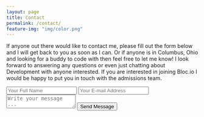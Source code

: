 ```yaml
---
layout: page
title: Contact
permalink: /contact/
feature-img: "img/color.png"
---
```


If anyone out there would like to contact me, please fill out the form below and I will get back to you as soon as I can. Or if anyone is in Columbus, Ohio and looking for a buddy to code with then feel free to let me know! I look forward to answering any questions or even just chatting about Development with anyone interested. If you are interested in joining Bloc.io I would be happy to put you in touch with the admissions team.

<form action="https://getsimpleform.com/messages?form_api_token=" method="post">
  <!-- the redirect_to is optional, the form will redirect to the referrer on submission -->
  <input type='hidden' name='redirect_to' value='full-url/thank-you/' />
  <input type='text' name='name' placeholder='Your Full Name' />
  <input type='email' name='email' placeholder='Your E-mail Address' />
  <textarea name='message' placeholder='Write your message ...'></textarea>
  <input type='submit' value='Send Message' />
</form>
